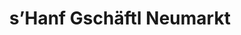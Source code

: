 ---
title: "s’Hanf Gschäftl Neumarkt"
url: /neumarkt-an-der-ybbs/shanf-gschaeftl-neumarkt/
shop: Dorfladen
---